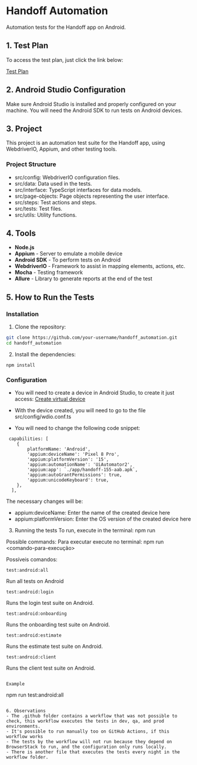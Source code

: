 # Handoff Automation

Automation tests for the Handoff app on Android.

## 1. Test Plan
To access the test plan, just click the link below:

[Test Plan]()

## 2. Android Studio Configuration

Make sure Android Studio is installed and properly configured on your machine. You will need the Android SDK to run tests on Android devices.

## 3. Project

This project is an automation test suite for the Handoff app, using WebdriverIO, Appium, and other testing tools.

### Project Structure
- src/config: WebdriverIO configuration files.
- src/data: Data used in the tests.
- src/interface: TypeScript interfaces for data models.
- src/page-objects: Page objects representing the user interface.
- src/steps: Test actions and steps.
- src/tests: Test files.
- src/utils: Utility functions.

## 4. Tools

- **Node.js** 
- **Appium** - Server to emulate a mobile device
- **Android SDK** - To perform tests on Android
- **WebdriverIO** - Framework to assist in mapping elements, actions, etc.
- **Mocha** - Testing framework
- **Allure** - Library to generate reports at the end of the test

## 5. How to Run the Tests

### Installation

1. Clone the repository:

```sh
git clone https://github.com/your-username/handoff_automation.git
cd handoff_automation
```

2. Install the dependencies:
```
npm install
```

### Configuration
- You will need to create a device in Android Studio, to create it just access: [Create virtual device](https://developer.android.com/studio/run/managing-avds)

- With the device created, you will need to go to the file src/config/wdio.conf.ts
- You will need to change the following code snippet:

```
 capabilities: [
    {
        platformName: 'Android',
        'appium:deviceName': 'Pixel 8 Pro',
        'appium:platformVersion': '15',
        'appium:automationName': 'UiAutomator2',
        'appium:app': `./app/handoff-155-aab.apk`, 
        'appium:autoGrantPermissions': true,
        'appium:unicodeKeyboard': true,
    },
  ],
```

The necessary changes will be:
- appium:deviceName: Enter the name of the created device here
- appium:platformVersion: Enter the OS version of the created device here

3. Running the tests
To run, execute in the terminal: npm run <execution-command>

Possible commands:
Para executar execute no terminal: npm run <comando-para-execução>

Possíveis comandos:

````
test:android:all
````

Run all tests on Android

```
test:android:login
```
Runs the login test suite on Android.
```
test:android:onboarding
```
Runs the onboarding test suite on Android.
```
test:android:estimate
```
Runs the estimate test suite on Android.
```
test:android:client
```
Runs the client test suite on Android.
```

Example
```
npm run test:android:all
```

6. Observations
- The .github folder contains a workflow that was not possible to check, this workflow executes the tests in dev, qa, and prod environments.
- It's possible to run manually too on GitHub Actions, if this workflow works
- The tests by the workflow will not run because they depend on BrowserStack to run, and the configuration only runs locally.
- There is another file that executes the tests every night in the workflow folder.